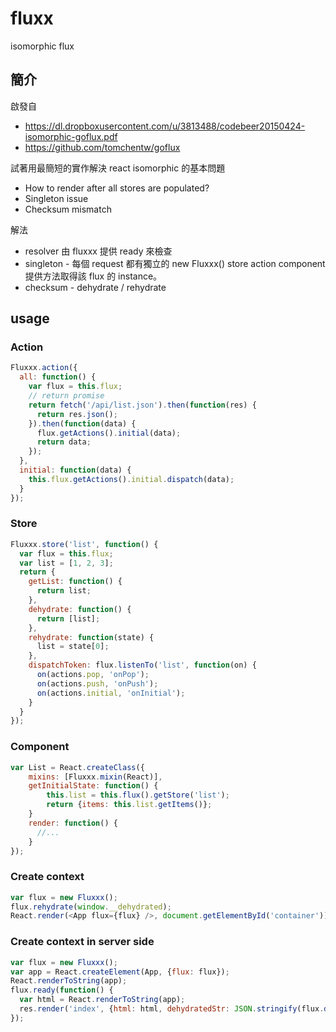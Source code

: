 # fluxx
isomorphic flux 

## 簡介
啟發自 
 - https://dl.dropboxusercontent.com/u/3813488/codebeer20150424-isomorphic-goflux.pdf 
 - https://github.com/tomchentw/goflux
 
試著用最簡短的實作解決 react isomorphic 的基本問題
 - How to render after all stores are populated?
 - Singleton issue
 - Checksum mismatch
 
解法
- resolver 由 fluxxx 提供 ready 來檢查
- singleton - 每個 request 都有獨立的 new Fluxxx() store action component 提供方法取得該 flux 的 instance。
- checksum - dehydrate / rehydrate

## usage 

### Action
```js
Fluxxx.action({
  all: function() {
    var flux = this.flux;
    // return promise
    return fetch('/api/list.json').then(function(res) {
      return res.json();
    }).then(function(data) {
      flux.getActions().initial(data);
      return data;
    });
  },
  initial: function(data) {
    this.flux.getActions().initial.dispatch(data);
  }
});
```
### Store
```js
Fluxxx.store('list', function() {
  var flux = this.flux;
  var list = [1, 2, 3];
  return {
    getList: function() {
      return list;
    },
    dehydrate: function() {
      return [list];
    },
    rehydrate: function(state) {
      list = state[0];
    },
    dispatchToken: flux.listenTo('list', function(on) {
      on(actions.pop, 'onPop');
      on(actions.push, 'onPush');      
      on(actions.initial, 'onInitial');
    }
  }
});
```
### Component

```js
var List = React.createClass({
	mixins: [Fluxxx.mixin(React)],
	getInitialState: function() {
		this.list = this.flux().getStore('list');
		return {items: this.list.getItems()};
	}
	render: function() {
	  //...
	}
});
```

### Create context

```js
var flux = new Fluxxx();
flux.rehydrate(window.__dehydrated);
React.render(<App flux={flux} />, document.getElementById('container'));
```

### Create context in server side

```js
var flux = new Fluxxx();
var app = React.createElement(App, {flux: flux});
React.renderToString(app);
flux.ready(function() {
  var html = React.renderToString(app);
  res.render('index', {html: html, dehydratedStr: JSON.stringify(flux.dehydrate())});
});
```
